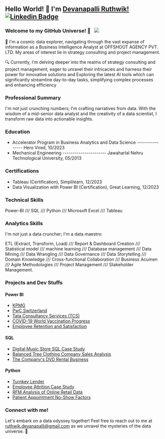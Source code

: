## Hello World! 👋 I'm [Devanapalli Ruthwik!](https://github.com/Ruthwik14) [![Linkedin Badge](https://img.shields.io/badge/-LinkedIn-0e76a8?style=flat-square&logo=Linkedin&logoColor=white)](https://www.linkedin.com/in/ruthwik-devanapalli/) 

### Welcome to my GitHub Universe! 🌌 &nbsp; ![](https://visitor-badge.glitch.me/badge?page_id=Ruthwik14.Ruthwik14&style=flat-square&color=0088cc)

🚀 I'm a cosmic data explorer, navigating through the vast expanse of information as a Business Intelligence Analyst at OFFSHOOT AGENCY PVT. LTD. My areas of interest lie in strategy consulting and project management.

🔍 Currently, I'm delving deeper into the realms of strategy consulting and project management, eager to unravel their intricacies and harness their power for innovative solutions and Exploring the latest AI tools which can significantly streamline day-to-day tasks, simplifying complex processes and enhancing efficiency

### Professional Summary

I'm not just crunching numbers; I'm crafting narratives from data. With the wisdom of a mid-senior data analyst and the creativity of a data scientist, I transform raw data into actionable insights.

### Education

- Accelerator Program in Business Analytics and Data Science ---------------- Hero Vired, 10/2023
- Mechanical Engineering ---------------------- Jawaharlal Nehru Technological University, 05/2013

### Certifications

- Tableau (Certification), Simplilearn, 12/2023
- Data Visualization with Power BI (Certification), Great Learning, 12/2023

### Technical Skills

Power-BI /// SQL /// Python /// Microsoft Excel /// Tableau 

### Analytics Skills

I'm not just a data cruncher; I'm a data maestro:

ETL (Extract, Transform, Load) /// Report & Dashboard Creation /// Statistical model /// machine learning /// Database management /// Data Mining /// Data Wrangling /// Data Governance /// Data Storytelling /// Domain Knowledge /// Cross-functional Collaboration /// Business Acumen /// Agile Methodologies /// Project Management /// Stakeholder Management.

### Projects and Dev Stuffs

#### Power BI
- [KPMG](https://github.com/Ruthwik14/Power-BI/tree/main/Kpmg)
- [PwC Switzerland](https://github.com/Ruthwik14/Power-BI/tree/main/PWC%20powerbi)
- [Tata Consultancy Services (TCS)](https://github.com/Ruthwik14/Power-BI/tree/main/tata)
- [COVID-19 World Vaccination Progress](https://github.com/Ruthwik14/Power-BI/tree/main/covid%20vacination)
- [Employee Retention and Satisfaction](https://github.com/Ruthwik14/Power-BI/tree/main/HR%20data)

#### SQL
- [Digital Music Store SQL Case Study](https://github.com/Ruthwik14/SQL/tree/main/Music%20Store%20Analysis)
- [Balanced Tree Clothing Company Sales Analysis](https://github.com/Ruthwik14/SQL/tree/main/Balanced%20Tree%20Clothing%20Company%20Sales%20Analysis)
- [The Company's DVD Rental Business](https://github.com/Ruthwik14/SQL/tree/main/the%20company's%20dvd%20rental%20business)

#### Python
- [Turnkey Lender](https://github.com/Ruthwik14/Python/tree/main/Turnkey%20Lender)
- [Employee Attrition Case Study](https://github.com/Ruthwik14/Python/tree/main/Employee%20Attrition)
- [RFM Analysis of Online Retail Data](https://github.com/Ruthwik14/Python/tree/main/RFM%20Analysis%20of%20online%20retail%20data)
- [Patient Appointment No-Show Factors](https://github.com/Ruthwik14/Python/tree/main/EDA/Patient%20Appointment%20No%20Show%20Factors%2C%20EDA%2C%20Analysis)


### Connect with me!

Let's embark on a data odyssey together! Feel free to reach out to me at ruthwik.devanapalli@gmail.com as we unravel the mysteries of the data universe. 🌟
